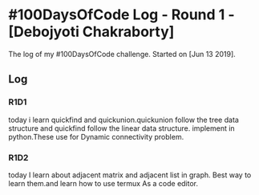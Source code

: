 # #100DaysOfCode Log - Round 1 - [Debojyoti Chakraborty]

The log of my #100DaysOfCode challenge. Started on [Jun 13 2019].

## Log

### R1D1 
today i learn quickfind and quickunion.quickunion follow the tree data structure and quickfind follow the linear data structure.
implement in python.These use for Dynamic connectivity problem.

### R1D2
today I learn about adjacent matrix and adjacent list
in graph. Best way to learn them.and learn how to use termux
As a code editor.
